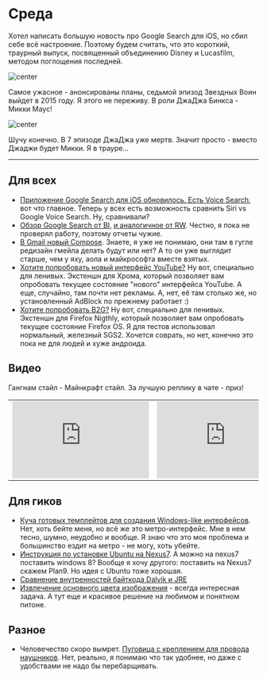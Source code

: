 # Среда

Хотел написать большую новость про Google Search для iOS, но сбил себе всё настроение. Поэтому будем считать, что это короткий, траурный выпуск, посвященный объединению Disney и Lucasfilm, методом поглощения последней.

![center](http://img-fotki.yandex.ru/get/6623/9320383.8/0_81e0b_380899e6_orig)

Самое ужасное - анонсированы планы, седьмой эпизод Звездных Воин выйдет в 2015 году. Я этого не переживу. В роли ДжаДжа Бинкса - Микки Маус!

![center](http://img-fotki.yandex.ru/get/6619/9320383.8/0_81e0a_f312b3ba_orig)

Шучу конечно. В 7 эпизоде ДжаДжа уже мертв. Значит просто - вместо Джаджи будет Микки. Я в трауре...

-----

## Для всех
* [Приложение Google Search для iOS обновилось. Есть Voice Search](https://itunes.apple.com/us/app/google-search/id284815942?mt=8), вот что главное. Теперь у всех есть возможность сравнить Siri vs Google Voice Search. Ну, сравнивали?
* [Обзор Google Search от BI](http://www.businessinsider.com/google-updates-its-iphone-search-app-2012-10), [и аналогичное от RW](http://readwrite.com/2012/10/30/googles-star-trek-computer-now-available-to-iphone-ipad-users). Честно, я пока не проверял работу, поэтому отчеты чужие.
* [В Gmail новый Compose](http://gmailblog.blogspot.ru/2012/10/introducing-new-compose-in-gmail.html). Знаете, я уже не понимаю, они там в гугле редизайн гмейла делать будут или нет? А то он уже выглядит старше, чем у яху, аола и майкрософта вместе взятых.
* [Хотите попробовать новый интерфейс YouTube?](http://mashable.com/2012/10/24/youtube-chrome-extension/) Ну вот, специально для ленивых. Экстеншн для Хрома, который позволяет вам опробовать текущее состояние "нового" интерфейса YouTube. А еще, случайно, там почти нет рекламы. А, нет, её там столько же, но установленный AdBlock по прежнему работает :)
* [Хотите попробовать B2G?](http://davidwalsh.name/r2d2b2g) Ну вот, специально для ленивых. Экстеншн для Firefox Nigthly, который позволяет вам опробовать текущее состояние Firefox OS. Я для тестов использовал нормальный, железный SGS2. Хочется соврать, но нет, конечно это пока не для людей и хуже андроида.

## Видео

Гангнам стайл - Майнкрафт стайл.
За лучшую реплику в чате - приз!

<table><tr><td><iframe width="275" height="155" src="http://www.youtube.com/embed/OHWA_d-wobw" frameborder="0" allowfullscreen></iframe></td><td><iframe width="275" height="155" src="http://www.youtube.com/embed/3P_jklZlm2Y" frameborder="0" allowfullscreen></iframe></td></tr></table>

## Для гиков
* [Куча готовых темплейтов для создания Windows-like интерфейсов](http://www.webresourcesdepot.com/everything-you-need-to-create-windows-8-metro-ui-styled-websites/). Нет, хоть бейте меня, но всё же это метро-интерфейс. Мне в нем тесно, шумно, неудобно и вообще. Я знаю что это моя проблема и большинство ездит на метро - не могу, хоть убейте.
* [Инструкция по установке Ubuntu на Nexus7](http://wiki.ubuntu.com/Nexus7/Installation). А можно на nexus7 поставить windows 8? Вообще я хочу другого: поставить на Nexus7 скажем Plan9. Но идея с Ubuntu тоже хорошая.
* [Сравнение внутренностей байткода Dalvik и JRE](http://forensics.spreitzenbarth.de/2012/08/27/comparison-of-dalvik-and-java-bytecode/)
* [Извлечение основного цвета изображения](http://charlesleifer.com/blog/using-python-and-k-means-to-find-the-dominant-colors-in-images/) - всегда интересная задача. А тут еще и красивое решение на любимом и понятном питоне.

## Разное

* Человечество скоро вымрет. [Пуговица с креплением для провода наушников](http://www.gizmodo.com.au/2012/10/the-lowly-button-gets-a-brilliant-upgrade/). Нет, реально, я понимаю что так удобнее, но даже с удобствами не надо бы перебарщивать.
